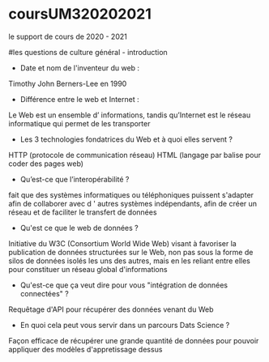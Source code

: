 # coursUM320202021
le support de cours de 2020 - 2021

#les questions de culture général - introduction

* Date et nom de l'inventeur du web :

Timothy John Berners-Lee en 1990

* Différence entre le web et Internet :

Le Web est un ensemble d’ informations, tandis qu’Internet est le réseau informatique qui permet de les transporter

* Les 3 technologies fondatrices du Web et à quoi elles servent ?

HTTP (protocole de communication réseau)
HTML (langage par balise pour coder des pages web)

* Qu’est-ce que l’interopérabilité ?

fait que des systèmes informatiques ou téléphoniques puissent s'adapter afin de collaborer avec d ' autres systèmes indépendants, afin de créer un réseau et de faciliter le transfert de données

* Qu'est ce que le web de données ?

Initiative du W3C (Consortium World Wide Web) visant à favoriser la publication de données structurées sur le Web, non pas sous la forme de silos de données isolés les uns des autres, mais en les reliant entre elles pour constituer un réseau global d'informations

* Qu'est-ce que ça veut dire pour vous "intégration de données connectées" ?

Requêtage d'API pour récupérer des données venant du Web

* En quoi cela peut vous servir dans un parcours Dats Science ?

Façon efficace de récupérer une grande quantité de données pour pouvoir appliquer des modèles d'appretissage dessus